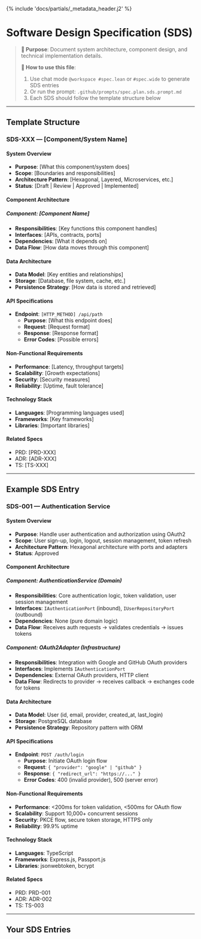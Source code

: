 {% include 'docs/partials/_metadata_header.j2' %}

<!--
thread: {{ project_slug }}
matrix_ids: []
project: {{ project_name }}
date: {{ year }}
-->

# Software Design Specification (SDS)

> **🎯 Purpose**: Document system architecture, component design, and technical implementation details.
>
> **📝 How to use this file**:
>
> 1. Use chat mode `@workspace #spec.lean` or `#spec.wide` to generate SDS entries
> 2. Or run the prompt: `.github/prompts/spec.plan.sds.prompt.md`
> 3. Each SDS should follow the template structure below

---

## Template Structure

### SDS-XXX — [Component/System Name]

#### System Overview

-   **Purpose**: [What this component/system does]
-   **Scope**: [Boundaries and responsibilities]
-   **Architecture Pattern**: [Hexagonal, Layered, Microservices, etc.]
-   **Status**: [Draft | Review | Approved | Implemented]

#### Component Architecture

##### Component: [Component Name]

-   **Responsibilities**: [Key functions this component handles]
-   **Interfaces**: [APIs, contracts, ports]
-   **Dependencies**: [What it depends on]
-   **Data Flow**: [How data moves through this component]

#### Data Architecture

-   **Data Model**: [Key entities and relationships]
-   **Storage**: [Database, file system, cache, etc.]
-   **Persistence Strategy**: [How data is stored and retrieved]

#### API Specifications

-   **Endpoint**: `[HTTP_METHOD] /api/path`
    -   **Purpose**: [What this endpoint does]
    -   **Request**: [Request format]
    -   **Response**: [Response format]
    -   **Error Codes**: [Possible errors]

#### Non-Functional Requirements

-   **Performance**: [Latency, throughput targets]
-   **Scalability**: [Growth expectations]
-   **Security**: [Security measures]
-   **Reliability**: [Uptime, fault tolerance]

#### Technology Stack

-   **Languages**: [Programming languages used]
-   **Frameworks**: [Key frameworks]
-   **Libraries**: [Important libraries]

#### Related Specs

-   PRD: [PRD-XXX]
-   ADR: [ADR-XXX]
-   TS: [TS-XXX]

---

## Example SDS Entry

### SDS-001 — Authentication Service

#### System Overview

-   **Purpose**: Handle user authentication and authorization using OAuth2
-   **Scope**: User sign-up, login, logout, session management, token refresh
-   **Architecture Pattern**: Hexagonal architecture with ports and adapters
-   **Status**: Approved

#### Component Architecture

##### Component: AuthenticationService (Domain)

-   **Responsibilities**: Core authentication logic, token validation, user session management
-   **Interfaces**: `IAuthenticationPort` (inbound), `IUserRepositoryPort` (outbound)
-   **Dependencies**: None (pure domain logic)
-   **Data Flow**: Receives auth requests → validates credentials → issues tokens

##### Component: OAuth2Adapter (Infrastructure)

-   **Responsibilities**: Integration with Google and GitHub OAuth providers
-   **Interfaces**: Implements `IAuthenticationPort`
-   **Dependencies**: External OAuth providers, HTTP client
-   **Data Flow**: Redirects to provider → receives callback → exchanges code for tokens

#### Data Architecture

-   **Data Model**: User (id, email, provider, created_at, last_login)
-   **Storage**: PostgreSQL database
-   **Persistence Strategy**: Repository pattern with ORM

#### API Specifications

-   **Endpoint**: `POST /auth/login`
    -   **Purpose**: Initiate OAuth login flow
    -   **Request**: `{ "provider": "google" | "github" }`
    -   **Response**: `{ "redirect_url": "https://..." }`
    -   **Error Codes**: 400 (invalid provider), 500 (server error)

#### Non-Functional Requirements

-   **Performance**: <200ms for token validation, <500ms for OAuth flow
-   **Scalability**: Support 10,000+ concurrent sessions
-   **Security**: PKCE flow, secure token storage, HTTPS only
-   **Reliability**: 99.9% uptime

#### Technology Stack

-   **Languages**: TypeScript
-   **Frameworks**: Express.js, Passport.js
-   **Libraries**: jsonwebtoken, bcrypt

#### Related Specs

-   PRD: PRD-001
-   ADR: ADR-002
-   TS: TS-003

---

## Your SDS Entries

<!-- Add your SDS entries below this line -->
<!-- Use the chat modes or prompts mentioned above to generate well-structured SDS specifications -->
